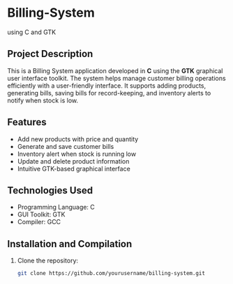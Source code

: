 # Billing-System
using C and GTK
## Project Description
This is a Billing System application developed in **C** using the **GTK** graphical user interface toolkit. The system helps manage customer billing operations efficiently with a user-friendly interface. It supports adding products, generating bills, saving bills for record-keeping, and inventory alerts to notify when stock is low.

## Features
- Add new products with price and quantity
- Generate and save customer bills
- Inventory alert when stock is running low
- Update and delete product information
- Intuitive GTK-based graphical interface

## Technologies Used
- Programming Language: C
- GUI Toolkit: GTK
- Compiler: GCC

## Installation and Compilation
1. Clone the repository:
   ```bash
   git clone https://github.com/yourusername/billing-system.git
